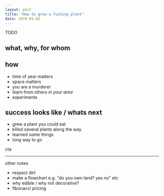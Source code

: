 ```yaml
---
layout: post
title: "How to grow a fucking plant"
date: 1970-01-01
---
```


TODO

## what, why, for whom

## how

- time of year matters
- space matters
- you are a murderer
- learn from others *in your area*
- experiments

## success looks like / whats next

- grew a plant you could eat
- killed several plants along the way
- learned some things
- long way to go

cta

---

other notes

- respect dirt
- make a flowchart e.g. "do you own land? yes no" etc
- why edible / why not decorative?
- fibonacci pricing
